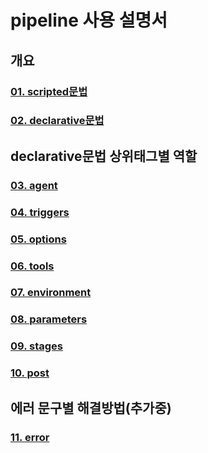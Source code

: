 # pipeline 사용 설명서

## 개요
### [01. scripted문법](pipeline%20설명/01.%20scripted문법.md)
### [02. declarative문법](pipeline%20설명/02.%20declarative문법.md)
## declarative문법 상위태그별 역할
### [03. agent](pipeline%20설명/03.%20agent.md)
### [04. triggers](pipeline%20설명/04.%20triggers.md)
### [05. options](pipeline%20설명/05.%20options.md)
### [06. tools](pipeline%20설명/06.%20tools.md)
### [07. environment](pipeline%20설명/07.%20environment.md)
### [08. parameters](pipeline%20설명/08.%20parameters.md)
### [09. stages](pipeline%20설명/09.%20stages.md)
### [10. post](pipeline%20설명/10.%20post.md)
## 에러 문구별 해결방법(추가중)
### [11. error](pipeline%20설명/11.%20error.md)


